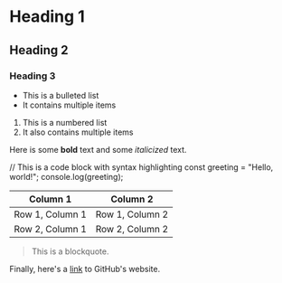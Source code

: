 # Heading 1
## Heading 2
### Heading 3

* This is a bulleted list
* It contains multiple items

1. This is a numbered list
2. It also contains multiple items

Here is some **bold** text and some *italicized* text.

// This is a code block with syntax highlighting
const greeting = "Hello, world!";
console.log(greeting);


| Column 1 | Column 2 |
| -------- | -------- |
| Row 1, Column 1 | Row 1, Column 2 |
| Row 2, Column 1 | Row 2, Column 2 |

> This is a blockquote.

Finally, here's a [link](https://github.com/) to GitHub's website.
